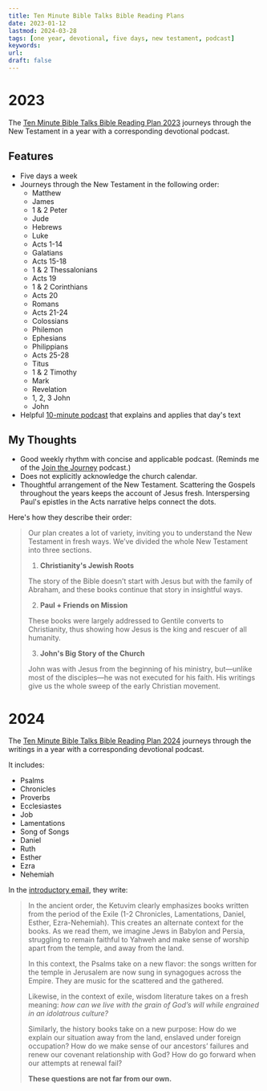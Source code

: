 ```yaml
---
title: Ten Minute Bible Talks Bible Reading Plans
date: 2023-01-12
lastmod: 2024-03-28
tags: [one year, devotional, five days, new testament, podcast]
keywords: 
url:
draft: false
---
```


# 2023

The [Ten Minute Bible Talks Bible Reading Plan 2023](https://tenminutebibletalks.com/tmbt-bible-reading-plan-2023) journeys through the New Testament in a year with a corresponding devotional podcast.

## Features 

- Five days a week
- Journeys through the New Testament in the following order: 
  - Matthew
  - James
  - 1 & 2 Peter
  - Jude
  - Hebrews
  - Luke
  - Acts 1-14
  - Galatians
  - Acts 15-18
  - 1 & 2 Thessalonians
  - Acts 19
  - 1 & 2 Corinthians
  - Acts 20
  - Romans 
  - Acts 21-24
  - Colossians
  - Philemon
  - Ephesians
  - Philippians
  - Acts 25-28
  - Titus
  - 1 & 2 Timothy
  - Mark
  - Revelation
  - 1, 2, 3 John
  - John
- Helpful [10-minute podcast](https://tenminutebibletalks.com/episodes) that explains and applies that day's text

## My Thoughts
- Good weekly rhythm with concise and applicable podcast. (Reminds me of the [Join the Journey](/plans/join) podcast.)
- Does not explicitly acknowledge the church calendar.
- Thoughtful arrangement of the New Testament. Scattering the Gospels throughout the years keeps the account of Jesus fresh. Interspersing Paul's epistles in the Acts narrative helps connect the dots.

Here's how they describe their order:


>Our plan creates a lot of variety, inviting you to understand the New Testament in fresh ways. We’ve divided the whole New Testament into three sections.
> 
> 1. **Christianity's Jewish Roots**
>
>  The story of the Bible doesn’t start with Jesus but with the family of Abraham, and these books continue that story in insightful ways. 
>  
> 2. **Paul + Friends on Mission**
>
> These books were largely addressed to Gentile converts to Christianity, thus showing how Jesus is the king and rescuer of all humanity.
>  
> 3. **John's Big Story of the Church**
>
>  John was with Jesus from the beginning of his ministry, but—unlike most of the disciples—he was not executed for his faith. His writings give us the whole sweep of the early Christian movement.


# 2024

The [Ten Minute Bible Talks Bible Reading Plan 2024](https://tenminutebibletalks.com/tmbt-bible-reading-plan-2024) journeys through the writings in a year with a corresponding devotional podcast.

It includes:

- Psalms
- Chronicles
- Proverbs
- Ecclesiastes
- Job
- Lamentations
- Song of Songs
- Daniel
- Ruth
- Esther
- Ezra
- Nehemiah

In the [introductory email](https://tenminutebibletalks.com/about/2024-bible-reading-plan), they write:

> In the ancient order, the Ketuvim clearly emphasizes books written from the period of the Exile (1-2 Chronicles, Lamentations, Daniel, Esther, Ezra-Nehemiah). This creates an alternate context for the books. As we read them, we imagine Jews in Babylon and Persia, struggling to remain faithful to Yahweh and make sense of worship apart from the temple, and away from the land.
> 
> In this context, the Psalms take on a new flavor: the songs written for the temple in Jerusalem are now sung in synagogues across the Empire. They are music for the scattered and the gathered.
> 
> Likewise, in the context of exile, wisdom literature takes on a fresh meaning: *how can we live with the grain of God’s will while engrained in an idolatrous culture?*
> 
> Similarly, the history books take on a new purpose: How do we explain our situation away from the land, enslaved under foreign occupation? How do we make sense of our ancestors’ failures and renew our covenant relationship with God? How do go forward when our attempts at renewal fail?
>
> **These questions are not far from our own.**



